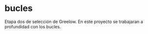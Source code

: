 # bucles
Etapa dos de selección de Greelow. En este proyecto se trabajaran a profundidad con los bucles.
